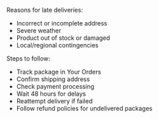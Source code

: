 Reasons for late deliveries:
- Incorrect or incomplete address
- Severe weather
- Product out of stock or damaged
- Local/regional contingencies

Steps to follow:
- Track package in Your Orders
- Confirm shipping address
- Check payment processing
- Wait 48 hours for delays
- Reattempt delivery if failed
- Follow refund policies for undelivered packages
